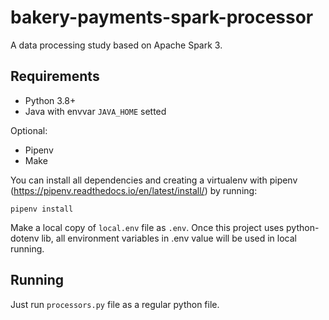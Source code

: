# bakery-payments-spark-processor
A data processing study based on Apache Spark 3.

## Requirements

- Python 3.8+
- Java with envvar `JAVA_HOME` setted

Optional:

- Pipenv
- Make

You can install all dependencies and creating a virtualenv with pipenv (https://pipenv.readthedocs.io/en/latest/install/)
by running:

`pipenv install`

Make a local copy of `local.env` file as `.env`. Once this project uses python-dotenv lib, all environment variables in .env value will be used in local running.

## Running 

Just run `processors.py` file as a regular python file.